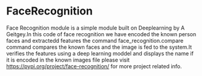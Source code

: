 # FaceRecognition

Face Recognition module is a simple module built on Deeplearning by A Geitgey.In this code of face recognition we have encoded the known person faces and extractedd features the command
face_recognition.compare command compares the known faces and the image is fed to the system.It verifies the features using a deep learning moddel and displays the name if it is encoded in the known images file
please visit https://pypi.org/project/face-recognition/ for more project related info.




